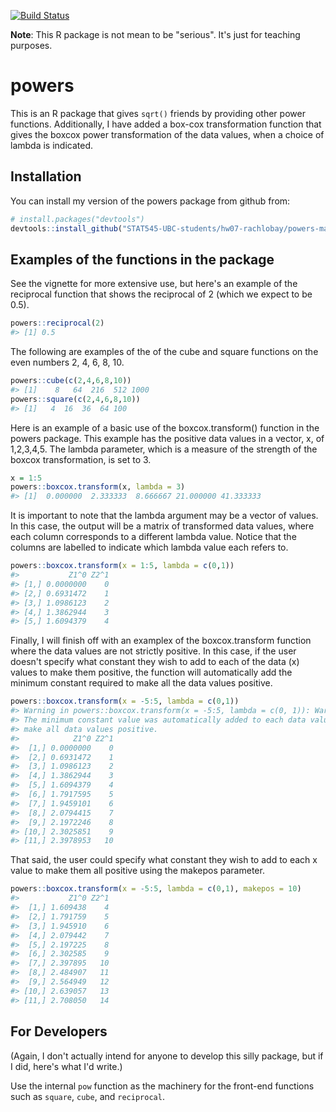 
<!-- README.md is generated from README.Rmd. Please edit that file -->
[![Build Status](https://travis-ci.org/vincenzocoia/powers.svg?branch=master)](https://travis-ci.org/vincenzocoia/powers)

**Note**: This R package is not mean to be "serious". It's just for teaching purposes.

powers
======

This is an R package that gives `sqrt()` friends by providing other power functions. Additionally, I have added a box-cox transformation function that gives the boxcox power transformation of the data values, when a choice of lambda is indicated.

Installation
------------

You can install my version of the powers package from github from:

``` r
# install.packages("devtools")
devtools::install_github("STAT545-UBC-students/hw07-rachlobay/powers-master")
```

Examples of the functions in the package
----------------------------------------

See the vignette for more extensive use, but here's an example of the reciprocal function that shows the reciprocal of 2 (which we expect to be 0.5).

``` r
powers::reciprocal(2)
#> [1] 0.5
```

The following are examples of the of the cube and square functions on the even numbers 2, 4, 6, 8, 10.

``` r
powers::cube(c(2,4,6,8,10))
#> [1]    8   64  216  512 1000
powers::square(c(2,4,6,8,10))
#> [1]   4  16  36  64 100
```

Here is an example of a basic use of the boxcox.transform() function in the powers package. This example has the positive data values in a vector, x, of 1,2,3,4,5. The lambda parameter, which is a measure of the strength of the boxcox transformation, is set to 3.

``` r
x = 1:5
powers::boxcox.transform(x, lambda = 3)
#> [1]  0.000000  2.333333  8.666667 21.000000 41.333333
```

It is important to note that the lambda argument may be a vector of values. In this case, the output will be a matrix of transformed data values, where each column corresponds to a different lambda value. Notice that the columns are labelled to indicate which lambda value each refers to.

``` r
powers::boxcox.transform(x = 1:5, lambda = c(0,1))
#>           Z1^0 Z2^1
#> [1,] 0.0000000    0
#> [2,] 0.6931472    1
#> [3,] 1.0986123    2
#> [4,] 1.3862944    3
#> [5,] 1.6094379    4
```

Finally, I will finish off with an examplex of the boxcox.transform function where the data values are not strictly positive. In this case, if the user doesn't specify what constant they wish to add to each of the data (x) values to make them positive, the function will automatically add the minimum constant required to make all the data values positive.

``` r
powers::boxcox.transform(x = -5:5, lambda = c(0,1))
#> Warning in powers::boxcox.transform(x = -5:5, lambda = c(0, 1)): Warning:
#> The minimum constant value was automatically added to each data value to
#> make all data values positive.
#>            Z1^0 Z2^1
#>  [1,] 0.0000000    0
#>  [2,] 0.6931472    1
#>  [3,] 1.0986123    2
#>  [4,] 1.3862944    3
#>  [5,] 1.6094379    4
#>  [6,] 1.7917595    5
#>  [7,] 1.9459101    6
#>  [8,] 2.0794415    7
#>  [9,] 2.1972246    8
#> [10,] 2.3025851    9
#> [11,] 2.3978953   10
```

That said, the user could specify what constant they wish to add to each x value to make them all positive using the makepos parameter.

``` r
powers::boxcox.transform(x = -5:5, lambda = c(0,1), makepos = 10)
#>           Z1^0 Z2^1
#>  [1,] 1.609438    4
#>  [2,] 1.791759    5
#>  [3,] 1.945910    6
#>  [4,] 2.079442    7
#>  [5,] 2.197225    8
#>  [6,] 2.302585    9
#>  [7,] 2.397895   10
#>  [8,] 2.484907   11
#>  [9,] 2.564949   12
#> [10,] 2.639057   13
#> [11,] 2.708050   14
```

For Developers
--------------

(Again, I don't actually intend for anyone to develop this silly package, but if I did, here's what I'd write.)

Use the internal `pow` function as the machinery for the front-end functions such as `square`, `cube`, and `reciprocal`.
